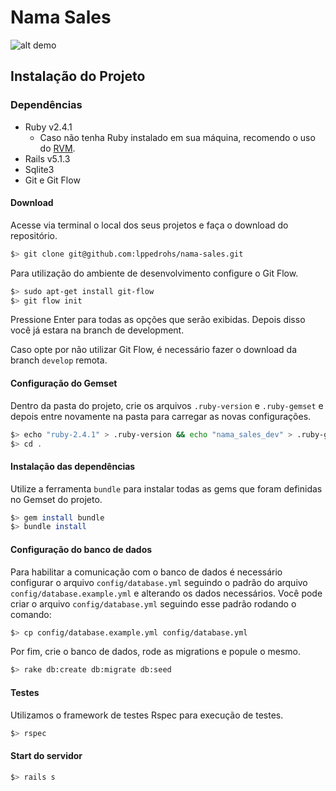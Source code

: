 # Nama Sales

![alt demo](http://i.imgur.com/jerOwNY.png)

## Instalação do Projeto

### Dependências

 - Ruby v2.4.1
     - Caso não tenha Ruby instalado em sua máquina, recomendo o uso do [RVM](https://rvm.io/).
 - Rails v5.1.3
 - Sqlite3
 - Git e Git Flow

#### Download

Acesse via terminal o local dos seus projetos e faça o download do repositório.
```bash
$> git clone git@github.com:lppedrohs/nama-sales.git
```

Para utilização do ambiente de desenvolvimento configure o Git Flow.
```bash
$> sudo apt-get install git-flow
$> git flow init
```
Pressione Enter para todas as opções que serão exibidas. Depois disso você já estara na branch de development.

Caso opte por não utilizar Git Flow, é necessário fazer o download da branch `develop` remota.

#### Configuração do Gemset

Dentro da pasta do projeto, crie os arquivos `.ruby-version` e `.ruby-gemset` e depois entre novamente na pasta para carregar as novas configurações.
```bash
$> echo "ruby-2.4.1" > .ruby-version && echo "nama_sales_dev" > .ruby-gemset
$> cd .
```

#### Instalação das dependências

Utilize a ferramenta `bundle` para instalar todas as gems que foram definidas no Gemset do projeto.
```bash
$> gem install bundle
$> bundle install
```

#### Configuração do banco de dados

Para habilitar a comunicação com o banco de dados é necessário configurar o arquivo `config/database.yml`  seguindo o padrão do arquivo `config/database.example.yml` e alterando os dados necessários. Você pode criar o arquivo `config/database.yml` seguindo esse padrão rodando o comando:
```bash
$> cp config/database.example.yml config/database.yml
```

Por fim, crie o banco de dados, rode as migrations e popule o mesmo.
```bash
$> rake db:create db:migrate db:seed
```

#### Testes

Utilizamos o framework de testes Rspec para execução de testes.
```bash
$> rspec
```

#### Start do servidor
```bash
$> rails s
```

